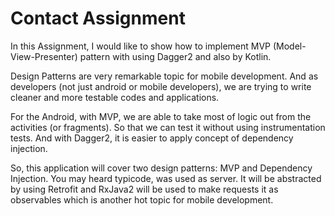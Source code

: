 # Contact Assignment


In this Assignment, I would like to show how to implement MVP (Model-View-Presenter) pattern with using Dagger2 and also by Kotlin.

Design Patterns are very remarkable topic for mobile development. And as developers (not just android or mobile developers), we are trying to write cleaner and more testable codes and applications.

For the Android, with MVP, we are able to take most of logic out from the activities (or fragments). So that we can test it without using instrumentation tests. And with Dagger2, it is easier to apply concept of dependency injection.

So, this application will cover two design patterns: MVP and Dependency Injection. You may heard typicode, was used as server. It will be abstracted by using Retrofit and RxJava2 will be used to make requests it as observables which is another hot topic for mobile development.
